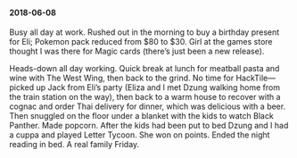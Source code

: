 #### 2018-06-08

Busy all day at work. Rushed out in the morning to buy a birthday present for Eli; Pokemon pack reduced from $80 to $30. Girl at the games store thought I was there for Magic cards (there’s just been a new release).

Heads-down all day working. Quick break at lunch for meatball pasta and wine with The West Wing, then back to the grind. No time for HackTile—picked up Jack from Eli’s party (Eliza and I met Dzung walking home from the train station on the way), then back to a warm house to recover with a cognac and order Thai delivery for dinner, which was delicious with a beer. Then snuggled on the floor under a blanket with the kids to watch Black Panther. Made popcorn. After the kids had been put to bed Dzung and I had a cuppa and played Letter Tycoon. She won on points. Ended the night reading in bed. A real family Friday.